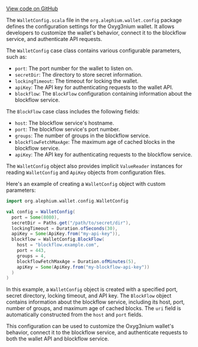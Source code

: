 [View code on GitHub](https://github.com/alephium/alephium/.autodoc/docs/json/wallet/src/main/scala/org/alephium/wallet/config)

The `WalletConfig.scala` file in the `org.alephium.wallet.config` package defines the configuration settings for the Oxyg3nium wallet. It allows developers to customize the wallet's behavior, connect it to the blockflow service, and authenticate API requests.

The `WalletConfig` case class contains various configurable parameters, such as:

- `port`: The port number for the wallet to listen on.
- `secretDir`: The directory to store secret information.
- `lockingTimeout`: The timeout for locking the wallet.
- `apiKey`: The API key for authenticating requests to the wallet API.
- `blockflow`: The `BlockFlow` configuration containing information about the blockflow service.

The `BlockFlow` case class includes the following fields:

- `host`: The blockflow service's hostname.
- `port`: The blockflow service's port number.
- `groups`: The number of groups in the blockflow service.
- `blockflowFetchMaxAge`: The maximum age of cached blocks in the blockflow service.
- `apiKey`: The API key for authenticating requests to the blockflow service.

The `WalletConfig` object also provides implicit `ValueReader` instances for reading `WalletConfig` and `ApiKey` objects from configuration files.

Here's an example of creating a `WalletConfig` object with custom parameters:

```scala
import org.alephium.wallet.config.WalletConfig

val config = WalletConfig(
  port = Some(8080),
  secretDir = Paths.get("/path/to/secret/dir"),
  lockingTimeout = Duration.ofSeconds(30),
  apiKey = Some(ApiKey.from("my-api-key")),
  blockflow = WalletConfig.BlockFlow(
    host = "blockflow.example.com",
    port = 443,
    groups = 4,
    blockflowFetchMaxAge = Duration.ofMinutes(5),
    apiKey = Some(ApiKey.from("my-blockflow-api-key"))
  )
)
```

In this example, a `WalletConfig` object is created with a specified port, secret directory, locking timeout, and API key. The `BlockFlow` object contains information about the blockflow service, including its host, port, number of groups, and maximum age of cached blocks. The `uri` field is automatically constructed from the `host` and `port` fields.

This configuration can be used to customize the Oxyg3nium wallet's behavior, connect it to the blockflow service, and authenticate requests to both the wallet API and blockflow service.
